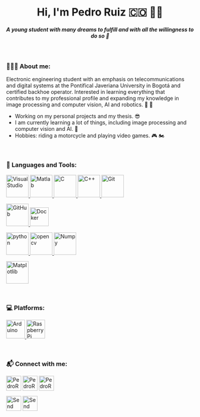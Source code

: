 <h1 align="center"> Hi, I'm Pedro Ruiz 🇨🇴 👋🏻 </h1>
<h5 align="center">A young student with many dreams to fulfill and with all the willingness to do so 🚀</h5>

<br />

<h3 align="left">👨🏻‍💻 About me:</h3>

Electronic engineering student with an emphasis on telecommunications and digital systems at the Pontifical Javeriana University in Bogotá and certified backhoe operator. Interested in learning everything that contributes to my professional profile and expanding my knowledge in image processing and computer vision, AI and robotics. 📡 🤖

- Working on my personal projects and my thesis. 😎
- I am currently learning a lot of things, including image processing and computer vision and AI. 👾
- Hobbies: riding a motorcycle and playing video games. 🎮 🏍️

<br />

<h3 align="left">🧰 Languages and Tools:</h3>

<p align="left">
<a href="https://code.visualstudio.com/" target="_blank"> <img src="https://upload.wikimedia.org/wikipedia/commons/thumb/9/9a/Visual_Studio_Code_1.35_icon.svg/512px-Visual_Studio_Code_1.35_icon.svg.png" alt="Visual Studio" height="60" /> </a>
<a href="https://www.mathworks.com/products/matlab.html" target="_blank"> <img src="https://cdn.icon-icons.com/icons2/2107/PNG/512/file_type_matlab_icon_130398.png" alt="Matlab" height="60" /> </a>
<a href="https://en.wikipedia.org/wiki/C_(programming_language)" target="_blank"> <img src="https://cdn.icon-icons.com/icons2/2415/PNG/512/c_original_logo_icon_146611.png" alt="C" height="60" /> </a>
<a href="https://es.wikipedia.org/wiki/C%2B%2B" target="_blank"> <img src="https://upload.wikimedia.org/wikipedia/commons/thumb/1/18/ISO_C%2B%2B_Logo.svg/306px-ISO_C%2B%2B_Logo.svg.png" alt="C++" height="60" /> </a>
<a href="https://git-scm.com/" target="_blank"> <img src="https://upload.wikimedia.org/wikipedia/commons/thumb/3/3f/Git_icon.svg/800px-Git_icon.svg.png" alt="Git" height="60" /> </a>

<a href="https://github.com/" target="_blank"> <img src="https://upload.wikimedia.org/wikipedia/commons/thumb/9/91/Octicons-mark-github.svg/1024px-Octicons-mark-github.svg.png" alt="GitHub" height="60" /> </a>
<a href="https://www.docker.com/" target="_blank"> <img src="https://upload.wikimedia.org/wikipedia/commons/7/79/Docker_%28container_engine%29_logo.png" alt="Docker" height="50" /> </a>

<a href="https://www.python.org" target="_blank"> <img src="https://cdn.icon-icons.com/icons2/2415/PNG/512/python_original_logo_icon_146381.png" alt="python" height="60" /> </a>
<a href="https://opencv.org/" target="_blank"> <img src="https://upload.wikimedia.org/wikipedia/commons/thumb/3/32/OpenCV_Logo_with_text_svg_version.svg/800px-OpenCV_Logo_with_text_svg_version.svg.png" alt="opencv" height="60" /> </a>
<a href="https://numpy.org/" target="_blank"> <img src="https://upload.wikimedia.org/wikipedia/commons/thumb/3/31/NumPy_logo_2020.svg/1280px-NumPy_logo_2020.svg.png" alt="Numpy" height="60" /> </a>

<a href="https://matplotlib.org/" target="_blank"> <img src="https://upload.wikimedia.org/wikipedia/commons/thumb/0/01/Created_with_Matplotlib-logo.svg/800px-Created_with_Matplotlib-logo.svg.png" alt="Matplotlib" height="60" /> </a>

</p>
<br />

<h3 align="left">💻 Platforms:</h3>

<p align="left"> 
<a href="https://www.arduino.cc/" target="_blank"> <img src="https://upload.wikimedia.org/wikipedia/commons/thumb/8/87/Arduino_Logo.svg/1024px-Arduino_Logo.svg.png" alt="Arduino" height="50" /> </a>
<a href="https://www.raspberrypi.org/" target="_blank"> <img src="https://cdn.icon-icons.com/icons2/2108/PNG/512/raspberry_pi_icon_130847.png" alt="Raspberry Pi" height="50" /> </a>
</p>
<br />

<h3 align="left">📬 Connect with me:</h3>

<p align="left">
<a href="https://www.facebook.com/pedroruiz2001" target="blank"><img align="center" src="https://cdn.icon-icons.com/icons2/1/PNG/256/social_facebook_fb_35.png" alt="PedroRuizCode on Facebook" height="40" /></a>
<a href="https://www.instagram.com/iampedroruiz/" target="blank"><img align="center" src="https://cdn.icon-icons.com/icons2/1/PNG/256/social_instagram_3.png" alt="PedroRuizCode on Instagram" height="40" /></a>
<a href="https://twitter.com/iampedroruiz" target="blank"><img align="center" src="https://cdn.icon-icons.com/icons2/1/PNG/256/social_Twitter_38.png" alt="PedroRuizCode on Twitter" height="40" /></a>

<a href="mailto:pedroruizzarate@gmail.com"><img align="center" src="https://cdn.icon-icons.com/icons2/656/PNG/512/mail_email_message_electronic_online_web_icon-icons.com_59986.png" alt="Send me an email to my personal account" height="40" /></a>
<a href="mailto:pedro.ruiz@javeriana.edu.co"><img align="center" src="https://cdn.icon-icons.com/icons2/656/PNG/512/mail_email_message_electronic_online_web_icon-icons.com_59986.png" alt="Send me an email to my educational account" height="40" /></a>
</p>

